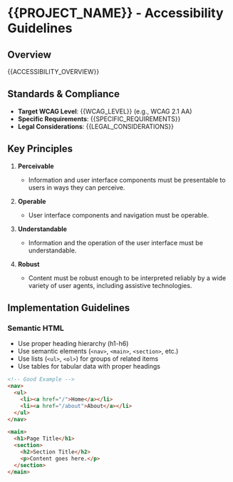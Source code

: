 # {{PROJECT_NAME}} - Accessibility Guidelines

## Overview

{{ACCESSIBILITY_OVERVIEW}}

## Standards & Compliance

- **Target WCAG Level**: {{WCAG_LEVEL}} (e.g., WCAG 2.1 AA)
- **Specific Requirements**: {{SPECIFIC_REQUIREMENTS}}
- **Legal Considerations**: {{LEGAL_CONSIDERATIONS}}

## Key Principles

1. **Perceivable**
   - Information and user interface components must be presentable to users in ways they can perceive.
   
2. **Operable**
   - User interface components and navigation must be operable.
   
3. **Understandable**
   - Information and the operation of the user interface must be understandable.
   
4. **Robust**
   - Content must be robust enough to be interpreted reliably by a wide variety of user agents, including assistive technologies.

## Implementation Guidelines

### Semantic HTML

- Use proper heading hierarchy (h1-h6)
- Use semantic elements (`<nav>`, `<main>`, `<section>`, etc.)
- Use lists (`<ul>`, `<ol>`) for groups of related items
- Use tables for tabular data with proper headings

```html
<!-- Good Example -->
<nav>
  <ul>
    <li><a href="/">Home</a></li>
    <li><a href="/about">About</a></li>
  </ul>
</nav>

<main>
  <h1>Page Title</h1>
  <section>
    <h2>Section Title</h2>
    <p>Content goes here.</p>
  </section>
</main>
